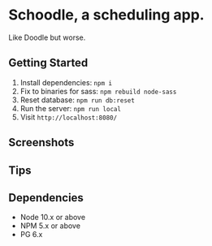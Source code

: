 Schoodle, a scheduling app. 
=========

Like Doodle but worse. 

## Getting Started

1. Install dependencies: `npm i`
2. Fix to binaries for sass: `npm rebuild node-sass`
3. Reset database: `npm run db:reset`
4. Run the server: `npm run local`
5. Visit `http://localhost:8080/`

## Screenshots


## Tips


## Dependencies

- Node 10.x or above
- NPM 5.x or above
- PG 6.x
